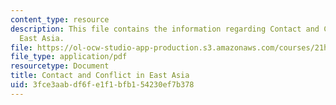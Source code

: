```yaml
---
content_type: resource
description: This file contains the information regarding Contact and Conflict in
  East Asia.
file: https://ol-ocw-studio-app-production.s3.amazonaws.com/courses/21h-009-the-world-1400-present-spring-2014/3fce3aabdf6fe1f1bfb154230ef7b378_MIT21H_009S14_Lec_5.pdf
file_type: application/pdf
resourcetype: Document
title: Contact and Conflict in East Asia
uid: 3fce3aab-df6f-e1f1-bfb1-54230ef7b378
---
```

